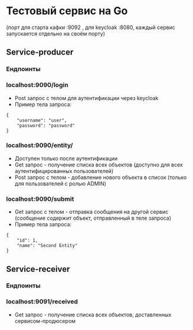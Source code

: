 # Тестовый сервис на Go
(порт для старта кафки :9092 , для keycloak :8080, каждый сервис запускается отдельно на своём порту)

## Service-producer
### Ендпоинты

### localhost:9090/login
- Post запрос с телом для аутентификации через keycloak
- Пример тела запроса: 
```
{
    "username": "user",
    "password": "password"
}

```

### localhost:9090/entity/
- Доступен только после аутентификации
- Get запрос - получение списка всех объектов (доступно для всех аутентифицированных пользователей)
- Post запрос с телом - добавление нового объекта в список (только для пользователей с ролью ADMIN)
### localhost:9090/submit
- Get запрос с телом - отправка сообщения на другой сервис (сообщение содержит объект, отправленный в теле запроса)
- Пример тела запроса: 
```
{
    "id": 1,
    "name": "Second Entity"
}

```

## Service-receiver
### Ендпоинты
### localhost:9091/received
- Get запрос - получение списка всех объектов, доставленных сервисом-продюсером

